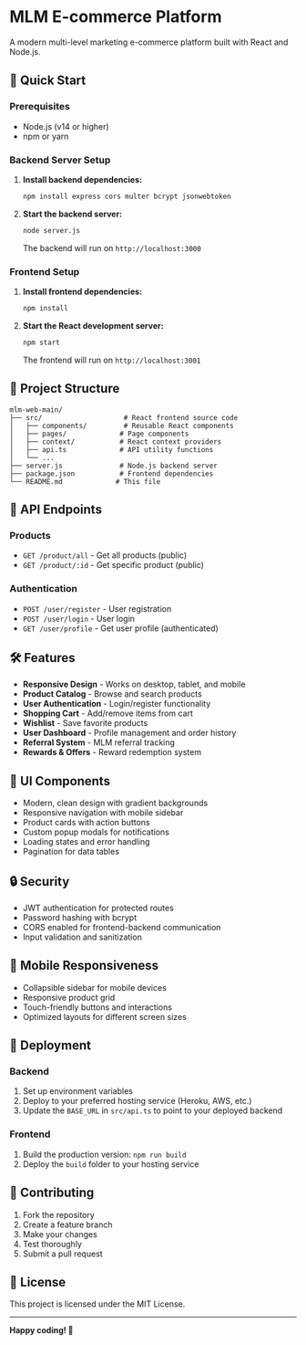 # MLM E-commerce Platform

A modern multi-level marketing e-commerce platform built with React and Node.js.

## 🚀 Quick Start

### Prerequisites
- Node.js (v14 or higher)
- npm or yarn

### Backend Server Setup

1. **Install backend dependencies:**
   ```bash
   npm install express cors multer bcrypt jsonwebtoken
   ```

2. **Start the backend server:**
   ```bash
   node server.js
   ```
   
   The backend will run on `http://localhost:3000`

### Frontend Setup

1. **Install frontend dependencies:**
   ```bash
   npm install
   ```

2. **Start the React development server:**
   ```bash
   npm start
   ```
   
   The frontend will run on `http://localhost:3001`

## 📁 Project Structure

```
mlm-web-main/
├── src/                    # React frontend source code
│   ├── components/         # Reusable React components
│   ├── pages/             # Page components
│   ├── context/           # React context providers
│   ├── api.ts             # API utility functions
│   └── ...
├── server.js              # Node.js backend server
├── package.json           # Frontend dependencies
└── README.md             # This file
```

## 🔧 API Endpoints

### Products
- `GET /product/all` - Get all products (public)
- `GET /product/:id` - Get specific product (public)

### Authentication
- `POST /user/register` - User registration
- `POST /user/login` - User login
- `GET /user/profile` - Get user profile (authenticated)

## 🛠️ Features

- **Responsive Design** - Works on desktop, tablet, and mobile
- **Product Catalog** - Browse and search products
- **User Authentication** - Login/register functionality
- **Shopping Cart** - Add/remove items from cart
- **Wishlist** - Save favorite products
- **User Dashboard** - Profile management and order history
- **Referral System** - MLM referral tracking
- **Rewards & Offers** - Reward redemption system

## 🎨 UI Components

- Modern, clean design with gradient backgrounds
- Responsive navigation with mobile sidebar
- Product cards with action buttons
- Custom popup modals for notifications
- Loading states and error handling
- Pagination for data tables

## 🔒 Security

- JWT authentication for protected routes
- Password hashing with bcrypt
- CORS enabled for frontend-backend communication
- Input validation and sanitization

## 📱 Mobile Responsiveness

- Collapsible sidebar for mobile devices
- Responsive product grid
- Touch-friendly buttons and interactions
- Optimized layouts for different screen sizes

## 🚀 Deployment

### Backend
1. Set up environment variables
2. Deploy to your preferred hosting service (Heroku, AWS, etc.)
3. Update the `BASE_URL` in `src/api.ts` to point to your deployed backend

### Frontend
1. Build the production version: `npm run build`
2. Deploy the `build` folder to your hosting service

## 🤝 Contributing

1. Fork the repository
2. Create a feature branch
3. Make your changes
4. Test thoroughly
5. Submit a pull request

## 📄 License

This project is licensed under the MIT License.

---

**Happy coding! 🎉** 
